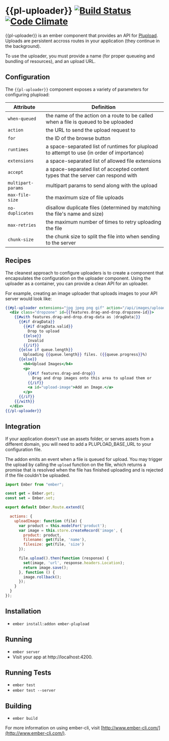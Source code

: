# {{pl-uploader}} [![Build Status](https://travis-ci.org/paddle8/ember-plupload.svg)](https://travis-ci.org/paddle8/ember-plupload) [![Code Climate](https://codeclimate.com/github/paddle8/ember-plupload/badges/gpa.svg)](https://codeclimate.com/github/paddle8/ember-plupload)

{{pl-uploader}} is an ember component that provides an API for [Plupload](http://www.plupload.com/). Uploads are persistent accross routes in your application (they continue in the background).

To use the uploader, you must provide a name (for proper queueing and bundling of resources), and an upload URL.

## Configuration

The `{{pl-uploader}}` component exposes a variety of parameters for configuring plupload:


| Attribute           | Definition
|---------------------|------------------|
| `when-queued`       | the name of the action on a route to be called when a file is queued to be uploaded
| `action`            | the URL to send the upload request to
| `for`               | the ID of the browse button
| `runtimes`          | a space-separated list of runtimes for plupload to attempt to use (in order of importance)
| `extensions`        | a space-separated list of allowed file extensions
| `accept`            | a space-separated list of accepted content types that the server can respond with
| `multipart-params`  | multipart params to send along with the upload
| `max-file-size`     | the maximum size of file uploads
| `no-duplicates`     | disallow duplicate files (determined by matching the file's name and size)
| `max-retries`       | the maximum number of times to retry uploading the file
| `chunk-size`        | the chunk size to split the file into when sending to the server


## Recipes

The cleanest approach to configure uploaders is to create a component that encapsulates the configuration on the uploader component. Using the uploader as a container, you can provide a clean API for an uploader.

For example, creating an image uploader that uploads images to your API server would look like:

```handlebars
{{#pl-uploader extensions="jpg jpeg png gif" action="/api/images/upload" for="upload-image" when-queued="uploadImage" as |queue features|}}
  <div class="dropzone" id={{features.drag-and-drop.dropzone-id}}>
    {{#with features.drag-and-drop.drag-data as |dragData|}}
      {{#if dragData}}
        {{#if dragData.valid}}
          Drop to upload
        {{else}}
          Invalid
        {{/if}}
      {{else if queue.length}}
        Uploading {{queue.length}} files. ({{queue.progress}}%)
      {{else}}
        <h4>Upload Images</h4>
        <p>
          {{#if features.drag-and-drop}}
            Drag and drop images onto this area to upload them or
          {{/if}}
          <a id="upload-image">Add an Image.</a>
        </p>
      {{/if}}
    {{/with}}
  </div>
{{/pl-uploader}}
```

## Integration

If your application doesn't use an assets folder, or serves assets from a different domain, you will need to add a PLUPLOAD_BASE_URL to your configuration file.

The addon emits an event when a file is queued for upload. You may trigger the upload by calling the `upload` function on the file, which returns a promise that is resolved when the file has finished uploading and is rejected if the file couldn't be uploaded.

```javascript
import Ember from "ember";

const get = Ember.get;
const set = Ember.set;

export default Ember.Route.extend({

  actions: {
    uploadImage: function (file) {
      var product = this.modelFor('product');
      var image = this.store.createRecord('image', {
        product: product,
        filename: get(file, 'name'),
        filesize: get(file, 'size')
      });

      file.upload().then(function (response) {
        set(image, 'url', response.headers.Location);
        return image.save();
      }, function () {
        image.rollback();
      });
    }
  }
});
```

## Installation

* `ember install:addon ember-plupload`

## Running

* `ember server`
* Visit your app at http://localhost:4200.

## Running Tests

* `ember test`
* `ember test --server`

## Building

* `ember build`

For more information on using ember-cli, visit [http://www.ember-cli.com/](http://www.ember-cli.com/).
